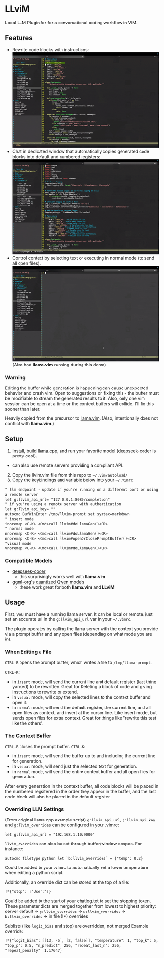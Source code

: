 # LLviM
Local LLM Plugin for for a conversational coding workflow in VIM.

## Features
- Rewrite code blocks with instructions:
![file insert demo](static/file-insert.gif)
- Chat in dedicated window that automatically copies generated code blocks into default and numbered registers:
![buffer register demo](static/buffer-registers.gif)
- Control context by selecting text or executing in normal mode (to send all open files).
![buffer context demo](static/buffer-context.gif)
(Also had **llama.vim** running during this demo)

### Warning
Editing the buffer while generation is happening can cause unexpected behavior and crash vim. Open to suggestions on fixing this - the buffer must be modifiable to stream the generated results to it.
Also, only one vim session can be open at a time or the context buffers will collide. I'll fix this sooner than later.

Heavily copied from the precursor to [llama.vim](https://github.com/ggml-org/llama.vim).
(Also, intentionally does not conflict with **llama.vim**.)

## Setup
1. Install, build [llama.cpp](https://github.com/ggerganov/llama.cpp?tab=readme-ov-file#building-the-project), and run your favorite model (deepseek-coder is pretty cool).
  - can also use remote servers providing a compliant API.
2. Copy the llvim.vim file from this repo to `~/.vim/autoload/`
3. Copy the keybindings and variable below into your `~/.vimrc`
```vim
" llm endpoint - update if you're running on a different port or using a remote server
let g:llvim_api_url= "127.0.0.1:8080/completion"
" if you're using a remote server with authentication
let g:llvim_api_key= ""
autocmd BufWinEnter /tmp/llvim-prompt set syntax=markdown
" insert mode
inoremap <C-K> <Cmd>call llvim#doLlamaGen()<CR>
" normal mode
nnoremap <C-K> <Cmd>call llvim#doLlamaGen()<CR>
nnoremap <C-B> <Cmd>call llvim#openOrClosePromptBuffer()<CR>
"visual mode
vnoremap <C-K> <Cmd>call llvim#doLlamaGen()<CR>
```

### Compatible Models
- [deepseek-coder](https://huggingface.co/deepseek-ai/DeepSeek-Coder-V2-Lite-Instruct)
    - this surprisingly works well with **llama.vim**
- [ggml-org's quantized Qwen models](https://huggingface.co/collections/ggml-org/llamavim-6720fece33898ac10544ecf9)
  - these work great for both **llama.vim** and **LLviM**

## Usage
First, you must have a running llama server. It can be local or remote, just set an accurate url in the `g:llvim_api_url` var in your `~/.vimrc`.

The plugin operates by calling the llama server with the context you provide via a prompt buffer and any open files (depending on what mode you are in).

### When Editing a File
`CTRL-B` opens the prompt buffer, which writes a file to `/tmp/llama-prompt`.

`CTRL-K`:
- in `insert` mode, will send the current line and default register (last thing yanked) to be rewritten. Great for Deleting a block of code and giving instructions to rewrite or extend.
- in `visual` mode, will copy the selected lines to the context buffer and open it.
- in `normal` mode, will send the default register, the current line, and all open files as context, and insert at the cursor line. Like insert mode, but sends open files for extra context. Great for things like "rewrite this test like the others".

### The Context Buffer
`CTRL-B` closes the prompt buffer.
`CTRL-K`:
- in `insert` mode, will send the buffer up to and including the current line for generation.
- in `visual` mode, will send just the selected text for generation.
- in `normal` mode, will send the entire context buffer and all open files for generation. 

After every generation in the context buffer, all code blocks will be placed in the numbered regsitered in the order they appear in the buffer, and the last code block will also be placed in the default register.

### Overriding LLM Settings
(From original llama.cpp example script)
`g:llvim_api_url`, `g:llvim_api_key` and `g:llvim_overrides` can be configured in your .vimrc:
```vim
let g:llvim_api_url = "192.168.1.10:9000"
```

`llvim_overrides` can also be set through buffer/window scopes. For instance:
```vim
autocmd filetype python let `b:llvim_overrides` = {"temp": 0.2}
```
Could be added to your .vimrc to automatically set a lower temperature when editing a python script.


Additionally, an override dict can be stored at the top of a file:
```vim
!*{"stop": ["User:"]}
```
Could be added to the start of your chatlog.txt to set the stopping token.
These parameter dicts are merged together from lowest to highest priority:
server default -> `g:llvim_overrides` -> `w:llvim_overrides` -> `b:llvim_overrides` -> in file (!*) overrides

Sublists (like `logit_bias` and stop) are overridden, not merged
Example override:
```vim
!*{"logit_bias": [[13, -5], [2, false]], "temperature": 1, "top_k": 5, "top_p": 0.5, "n_predict": 256, "repeat_last_n": 256, "repeat_penalty": 1.17647}
```
